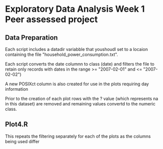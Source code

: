 # Exploratory Data Analysis Week 1 Peer assessed project

## Data Preparation

Each script includes a datadir variabble that youshoudl set to a locaion containing the
file "household_power_consumption.txt".

Each script converts the date columnn to class (date) and filters the file to retain only records with dates in the range >= "2007-02-01" and <= "2007-02-02")

A new POSIXct column is also created for use in the plots requiring day information

Prior to the creation of each plot rows with the ? value (which represents na in this dataset) are removed and remaining values convertd to the numeric class.

## Plot4.R

This repeats the filtering separately for each of the plots as the columns being used differ



